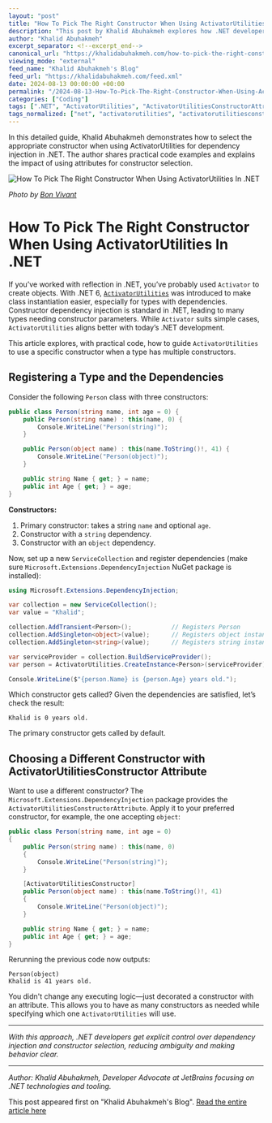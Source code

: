 ```yaml
---
layout: "post"
title: "How To Pick The Right Constructor When Using ActivatorUtilities In .NET"
description: "This post by Khalid Abuhakmeh explores how .NET developers can leverage ActivatorUtilities and the ActivatorUtilitiesConstructor attribute for precise control over constructor selection in dependency injection scenarios, complete with code samples and practical explanations."
author: "Khalid Abuhakmeh"
excerpt_separator: <!--excerpt_end-->
canonical_url: "https://khalidabuhakmeh.com/how-to-pick-the-right-constructor-when-using-activatorutilities-in-dotnet"
viewing_mode: "external"
feed_name: "Khalid Abuhakmeh's Blog"
feed_url: "https://khalidabuhakmeh.com/feed.xml"
date: 2024-08-13 00:00:00 +00:00
permalink: "/2024-08-13-How-To-Pick-The-Right-Constructor-When-Using-ActivatorUtilities-In-NET.html"
categories: ["Coding"]
tags: [".NET", "ActivatorUtilities", "ActivatorUtilitiesConstructorAttribute", "C#", "Coding", "Constructor Selection", "Dependency Injection", "Microsoft.Extensions.DependencyInjection", "Posts", "Reflection", "Service Provider", "ServiceCollection"]
tags_normalized: ["net", "activatorutilities", "activatorutilitiesconstructorattribute", "c", "coding", "constructor selection", "dependency injection", "microsoft dot extensions dot dependencyinjection", "posts", "reflection", "service provider", "servicecollection"]
---
```


In this detailed guide, Khalid Abuhakmeh demonstrates how to select the appropriate constructor when using ActivatorUtilities for dependency injection in .NET. The author shares practical code examples and explains the impact of using attributes for constructor selection.<!--excerpt_end-->

![How To Pick The Right Constructor When Using ActivatorUtilities In .NET](https://res.cloudinary.com/abuhakmeh/image/fetch/c_limit,f_auto,q_auto,w_800/https://khalidabuhakmeh.com/assets/images/posts/misc/activatorutilities-dotnet-pick-constructor-attributes.jpg)

*Photo by [Bon Vivant](https://unsplash.com/@bonvivant)*

# How To Pick The Right Constructor When Using ActivatorUtilities In .NET

If you’ve worked with reflection in .NET, you’ve probably used `Activator` to create objects. With .NET 6, [`ActivatorUtilities`](https://learn.microsoft.com/en-us/dotnet/api/microsoft.extensions.dependencyinjection.activatorutilities?view=net-6.0) was introduced to make class instantiation easier, especially for types with dependencies. Constructor dependency injection is standard in .NET, leading to many types needing constructor parameters. While `Activator` suits simple cases, `ActivatorUtilities` aligns better with today’s .NET development.

This article explores, with practical code, how to guide `ActivatorUtilities` to use a specific constructor when a type has multiple constructors.

## Registering a Type and the Dependencies

Consider the following `Person` class with three constructors:

```csharp
public class Person(string name, int age = 0) {
    public Person(string name) : this(name, 0) {
        Console.WriteLine("Person(string)");
    }

    public Person(object name) : this(name.ToString()!, 41) {
        Console.WriteLine("Person(object)");
    }

    public string Name { get; } = name;
    public int Age { get; } = age;
}
```

**Constructors:**

1. Primary constructor: takes a string `name` and optional `age`.
2. Constructor with a `string` dependency.
3. Constructor with an `object` dependency.

Now, set up a new `ServiceCollection` and register dependencies (make sure `Microsoft.Extensions.DependencyInjection` NuGet package is installed):

```csharp
using Microsoft.Extensions.DependencyInjection;

var collection = new ServiceCollection();
var value = "Khalid";

collection.AddTransient<Person>();           // Registers Person
collection.AddSingleton<object>(value);      // Registers object instance
collection.AddSingleton<string>(value);      // Registers string instance

var serviceProvider = collection.BuildServiceProvider();
var person = ActivatorUtilities.CreateInstance<Person>(serviceProvider);

Console.WriteLine($"{person.Name} is {person.Age} years old.");
```

Which constructor gets called? Given the dependencies are satisfied, let’s check the result:

```text
Khalid is 0 years old.
```

The primary constructor gets called by default.

## Choosing a Different Constructor with ActivatorUtilitiesConstructor Attribute

Want to use a different constructor? The `Microsoft.Extensions.DependencyInjection` package provides the `ActivatorUtilitiesConstructorAttribute`. Apply it to your preferred constructor, for example, the one accepting `object`:

```csharp
public class Person(string name, int age = 0)
{
    public Person(string name) : this(name, 0)
    {
        Console.WriteLine("Person(string)");
    }

    [ActivatorUtilitiesConstructor]
    public Person(object name) : this(name.ToString()!, 41)
    {
        Console.WriteLine("Person(object)");
    }

    public string Name { get; } = name;
    public int Age { get; } = age;
}
```

Rerunning the previous code now outputs:

```text
Person(object)
Khalid is 41 years old.
```

You didn't change any executing logic—just decorated a constructor with an attribute. This allows you to have as many constructors as needed while specifying which one `ActivatorUtilities` will use.

---

*With this approach, .NET developers get explicit control over dependency injection and constructor selection, reducing ambiguity and making behavior clear.*

---

*Author: Khalid Abuhakmeh, Developer Advocate at JetBrains focusing on .NET technologies and tooling.*

This post appeared first on "Khalid Abuhakmeh's Blog". [Read the entire article here](https://khalidabuhakmeh.com/how-to-pick-the-right-constructor-when-using-activatorutilities-in-dotnet)
